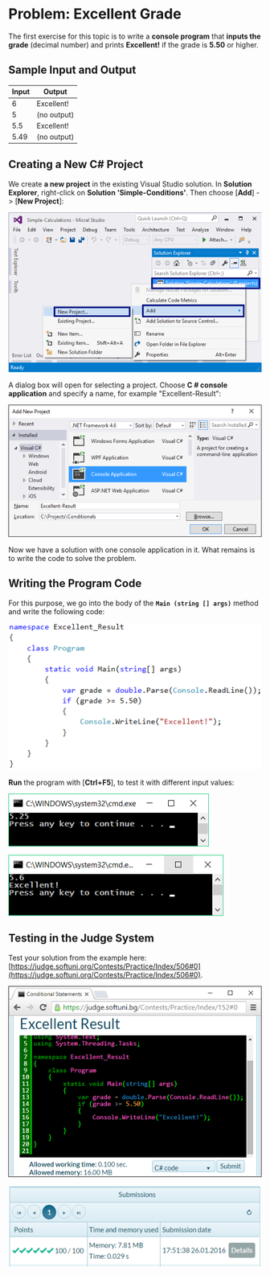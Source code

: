# Problem: Excellent Grade

The first exercise for this topic is to write a **console program** that **inputs the grade** (decimal number) and prints **Excellent!** if the grade is **5.50** or higher.

## Sample Input and Output

| Input | Output |
| --- | ---- |
| 6 | Excellent! |
| 5 | (no output) |
| 5.5 | Excellent! |
| 5.49 | (no output) |

## Creating a New C# Project

We create **a new project** in the existing Visual Studio solution. In **Solution Explorer**, right-click on **Solution 'Simple-Conditions'**. Then choose [**Add**] -> [**New Project**]:
 
![](/assets/chapter-3-images/09.Excellent-result-01.png)

A dialog box will open for selecting a project. Choose **C # console application** and specify a name, for example "Excellent-Result":
 
![](/assets/chapter-3-images/09.Excellent-result-02.png)
 
Now we have a solution with one console application in it. What remains is to write the code to solve the problem.

## Writing the Program Code

For this purpose, we go into the body of the **`Main (string [] args)`** method and write the following code:

![](/assets/chapter-3-images/09.Excellent-result-03.png)

**Run** the program with [**Ctrl+F5**], to test it with different input values:

![](/assets/chapter-3-images/09.Excellent-result-04.png)

![](/assets/chapter-3-images/09.Excellent-result-05.png)

## Testing in the Judge System

Test your solution from the example here: [https://judge.softuni.org/Contests/Practice/Index/506#0](https://judge.softuni.org/Contests/Practice/Index/506#0).

 ![](/assets/chapter-3-images/09.Excellent-result-06.png)

 ![](/assets/chapter-3-images/09.Excellent-result-07.png)
